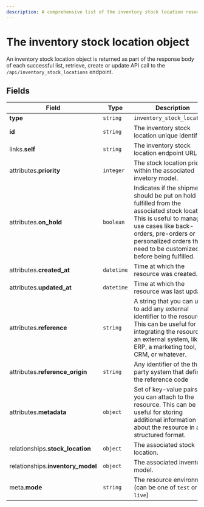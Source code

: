 ```yaml
---
description: A comprehensive list of the inventory stock location resource's attributes and relationships
---
```


# The inventory stock location object

An inventory stock location object is returned as part of the response body of each successful list, retrieve, create or update API call to the `/api/inventory_stock_locations` endpoint.

## Fields

| Field          | Type     | Description                                  |
| -------------- | -------- | -------------------------------------------- |
| **type**       | `string` | `inventory_stock_locations`                        |
| **id**         | `string` | The inventory stock location unique identifier  |
| links.**self** | `string` | The inventory stock location endpoint URL       |
| attributes.**priority** | `integer` | The stock location priority within the associated invetory model. |
| attributes.**on_hold** | `boolean` | Indicates if the shipment should be put on hold if fulfilled from the associated stock location. This is useful to manage use cases like back-orders, pre-orders or personalized orders that need to be customized before being fulfilled. |
| attributes.**created_at** | `datetime` | Time at which the resource was created. |
| attributes.**updated_at** | `datetime` | Time at which the resource was last updated. |
| attributes.**reference** | `string` | A string that you can use to add any external identifier to the resource. This can be useful for integrating the resource to an external system, like an ERP, a marketing tool, a CRM, or whatever. |
| attributes.**reference_origin** | `string` | Any identifier of the third party system that defines the reference code |
| attributes.**metadata** | `object` | Set of key-value pairs that you can attach to the resource. This can be useful for storing additional information about the resource in a structured format. |
| relationships.**stock_location** | `object` | The associated stock location. |
| relationships.**inventory_model** | `object` | The associated inventory model. |
| meta.**mode** | `string` | The resource environment \(can be one of `test` or `live`\) |

